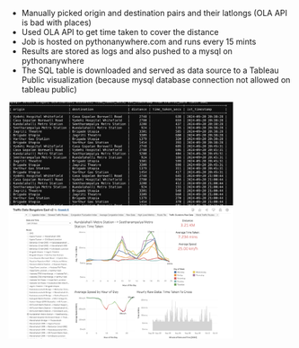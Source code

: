 * Manually picked origin and destination pairs and their latlongs (OLA API is bad with places)
* Used OLA API to get time taken to cover the distance 
* Job is hosted on pythonanywhere.com and runs every 15 mints
* Results are stored as logs and also pushed to a mysql on pythonanywhere
* The SQL table is downloaded and served as data source to a Tableau Public visualization (because mysql database connection not allowed on tableau public)

<img src="sql_screenshot.png" width="400">
<img src="tableau_screenshot.png" width="400">

